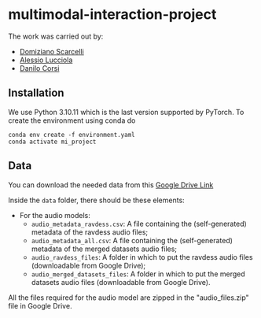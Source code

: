 # multimodal-interaction-project

The work was carried out by:

- [Domiziano Scarcelli](https://github.com/DomizianoScarcelli)
- [Alessio Lucciola](https://github.com/AlessioLucciola)
- [Danilo Corsi](https://github.com/CorsiDanilo)


## Installation

We use Python 3.10.11 which is the last version supported by PyTorch. To create the environment using conda do

```
conda env create -f environment.yaml
conda activate mi_project
```

## Data

You can download the needed data from this [Google Drive Link](https://drive.google.com/drive/folders/1BgkLk7GfHc8lLyqnabeT4jpEQQALClcQ)

Inside the `data` folder, there should be these elements:
- For the audio models:
    -   `audio_metadata_ravdess.csv`: A file containing the (self-generated) metadata of the ravdess audio files;
    -   `audio_metadata_all.csv`: A file containing the (self-generated) metadata of the merged datasets audio files;
    -   `audio_ravdess_files`: A folder in which to put the ravdess audio files (downloadable from Google Drive);
    -   `audio_merged_datasets_files`: A folder in which to put the merged datasets audio files (downloadable from Google Drive).

All the files required for the audio model are zipped in the "audio_files.zip" file in Google Drive.